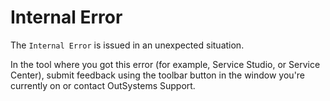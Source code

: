# Internal Error

The `Internal Error` is issued in an unexpected situation. 

In the tool where you got this error (for example, Service Studio, or Service Center), submit feedback using the toolbar button in the window you're currently on or contact OutSystems Support.
